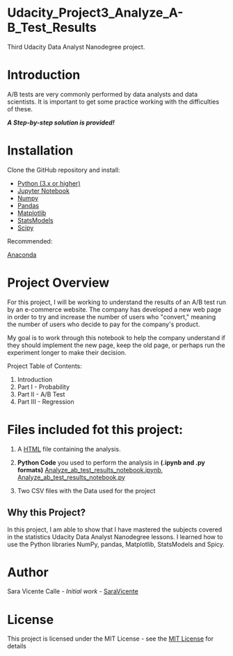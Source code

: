 # Udacity_Project3_Analyze_A-B_Test_Results
Third Udacity Data Analyst Nanodegree project.

# Introduction
A/B tests are very commonly performed by data analysts and data scientists. It is important to get some practice working with the difficulties of these. 

***A Step-by-step solution is provided!***

# Installation
Clone the GitHub repository and install: 

- [Python (3.x or higher)](https://www.python.org/downloads/)
- [Jupyter Notebook](https://jupyter.org/)
- [Numpy](https://numpy.org/)
- [Pandas](https://pandas.pydata.org/)
- [Matplotlib](https://matplotlib.org/)
- [StatsModels](https://www.statsmodels.org/stable/install.html)
- [Scipy](https://www.scipy.org/install.html)

Recommended:

[Anaconda](https://www.anaconda.com/distribution/#download-section)

# Project Overview
For this project, I will be working to understand the results of an A/B test run by an e-commerce website. The company has developed a new web page in order to try and increase the number of users who "convert," meaning the number of users who decide to pay for the company's product.

My goal is to work through this notebook to help the company understand if they should implement the new page, keep the old page, or perhaps run the experiment longer to make their decision.

Project Table of Contents:
1. Introduction
2. Part I - Probability
3. Part II - A/B Test
4. Part III - Regression

# Files included fot this project: 

1. A [HTML](https://github.com/SaraVicente/Udacity_Project3_Analyze_A-B_Test_Results/blob/master/Analyze_ab_test_results_notebook.html) file containing the analysis. 

2. **Python Code** you used to perform the analysis in **(.ipynb and .py formats)** [Analyze_ab_test_results_notebook.ipynb](https://github.com/SaraVicente/Udacity_Project3_Analyze_A-B_Test_Results/blob/master/Analyze_ab_test_results_notebook.ipynb), [Analyze_ab_test_results_notebook.py](https://github.com/SaraVicente/Udacity_Project3_Analyze_A-B_Test_Results/blob/master/Analyze_ab_test_results_notebook.py)

3. Two CSV files with the Data used for the project 


## Why this Project?
In this project, I am able to show that I have mastered the subjects covered in the statistics Udacity Data Analyst Nanodegree lessons. 
I learned how to use the Python libraries NumPy, pandas, Matplotlib, StatsModels and Spicy.


# Author
Sara Vicente Calle - *Initial work* - [SaraVicente](https://github.com/SaraVicente)


# License 
This project is licensed under the MIT License - see the  [MIT License](https://github.com/SaraVicente/Udacity_Project3_Analyze_A-B_Test_Results/blob/master/LICENSE) for details
